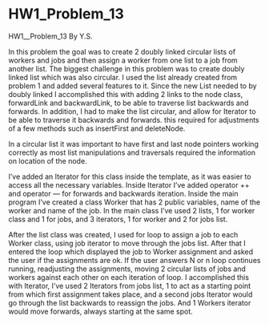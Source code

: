 # HW1_Problem_13
HW1__Problem_13
By Y.S.

In this problem the goal was to create 2 doubly linked circular lists of workers and jobs 
and then assign a worker from one list to a job from another list.
The biggest challenge in this problem was to create doubly linked list which was also circular. 
I used the list already created from problem 1 and added several features to it. Since the new List 
needed to by doubly linked I accomplished this with adding 2 links to the node class, forwardLink and 
backwardLink, to be able to traverse list backwards and forwards. In addition, I had to make the list
circular, and allow for Iterator to be able to traverse it backwards and forwards. this required for 
adjustments of a few methods such as insertFirst and deleteNode. 

 In a circular list it was important to have first and last node pointers working correctly as most list 
manipulations and traversals required the information on location of the node. 

 I’ve added an Iterator for this class inside the template, as it was easier to access all the necessary variables.
Inside Iterator I’ve added operator ++ and operator — for forwards and backwards iteration.
Inside the main program I’ve created a class Worker that has 2 public variables, name of the worker and name of the job.
 In the main class I’ve used 2 lists, 1 for worker class and 1 for jobs, and 3 iterators, 1 for worker and 2 for jobs list. 
 
 After the list class was created, I used for loop to assign a job to each Worker class, using job iterator to move through the jobs list.
After that I entered the loop which displayed the job to Worker assignment and asked the user if the assignments are ok. If the user 
answers N or n loop continues running, readjusting the assignments, moving 2 circular lists of jobs and workers against each other
on each iteration of loop. I accomplished this with Iterator, I’ve used 2 Iterators from jobs list, 1 to act as a starting point from which
first assignment takes place, and a second jobs Iterator would go through the list backwards to reassign the jobs. And 1 Workers iterator
would move forwards, always starting at the same spot.
